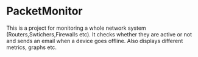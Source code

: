 # PacketMonitor

This is a project for monitoring a whole network system (Routers,Swtichers,Firewalls etc). It checks whether they are active or not and sends an email when a device goes offline. Also displays different metrics, graphs etc.
